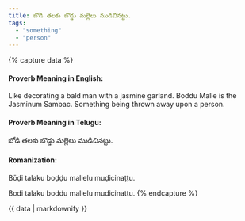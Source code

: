```yaml
---
title: బోడి తలకు బొడ్డు మల్లెలు ముడిచినట్టు.
tags:
  - "something"
  - "person"
---
```


{% capture data %}
#### Proverb Meaning in English:
Like decorating a bald man with a jasmine garland.
Boddu Malle is the Jasminum Sambac.
Something being thrown away upon a person.

#### Proverb Meaning in Telugu:
బోడి తలకు బొడ్డు మల్లెలు ముడిచినట్టు.

#### Romanization:
Bōḍi talaku boḍḍu mallelu muḍicinaṭṭu.

Bodi talaku boddu mallelu mudicinattu.
{% endcapture %}

{{ data | markdownify }}

